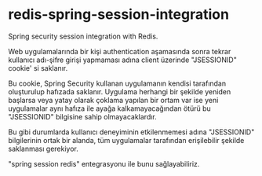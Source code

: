 # redis-spring-session-integration
Spring security session integration with Redis.

Web uygulamalarında bir kişi authentication aşamasında sonra tekrar kullanıcı adı-şifre girişi yapmaması adına client üzerinde "JSESSIONID" cookie' si saklanır.

Bu cookie, Spring Security kullanan uygulamanın kendisi tarafından oluşturulup hafızada saklanır. Uygulama herhangi bir şekilde yeniden başlarsa veya yatay olarak çoklama yapılan bir ortam var ise yeni uygulamalar aynı hafıza ile ayağa kalkamayacağından ötürü bu "JSESSIONID" bilgisine sahip olmayacaklardır.

Bu gibi durumlarda kullanıcı deneyiminin etkilenmemesi adına "JSESSIONID" bilgilerinin ortak bir alanda, tüm uygulamalar tarafından erişilebilir şekilde saklanması gerekiyor.

"spring session redis" entegrasyonu ile bunu sağlayabiliriz.